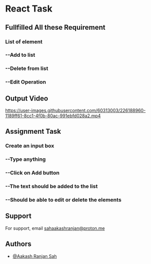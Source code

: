 # React Task

## Fullfilled All these Requirement

### List of element
### --Add to list
### --Delete from list
### --Edit Operation 


## Output Video

https://user-images.githubusercontent.com/60313003/226188960-1189ff61-8cc1-4f0b-80ac-991ebfd028a2.mp4



## Assignment Task
### Create an input box
### --Type anything
### --Click on Add button
### --The text should be added to the list
### --Should be able to edit or delete the elements


## Support

For support, email sahaakashranjan@proton.me

## Authors

- [@Aakash Ranjan Sah](https://github.com/AakashRanjansh)
